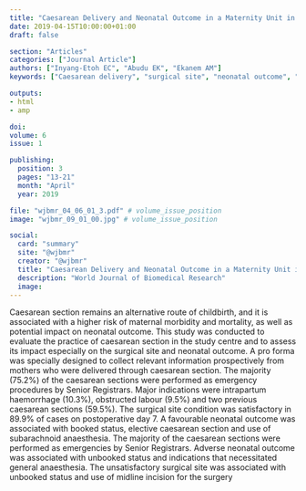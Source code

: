 ```yaml
---
title: "Caesarean Delivery and Neonatal Outcome in a Maternity Unit in the Tropics"
date: 2019-04-15T10:00:00+01:00
draft: false

section: "Articles"
categories: ["Journal Article"]
authors: ["Inyang-Etoh EC", "Abudu EK", "Ekanem AM"]
keywords: ["Caesarean delivery", "surgical site", "neonatal outcome", "maternity unit", "tropics"]

outputs: 
- html
- amp

doi:
volume: 6
issue: 1

publishing:
  position: 3
  pages: "13-21"
  month: "April"
  year: 2019

file: "wjbmr_04_06_01_3.pdf" # volume_issue_position
image: "wjbmr_09_01_00.jpg" # volume_issue_position

social:
  card: "summary"
  site: "@wjbmr"
  creator: "@wjbmr"
  title: "Caesarean Delivery and Neonatal Outcome in a Maternity Unit in the Tropics"
  description: "World Journal of Biomedical Research"
  image:
---
```

Caesarean section remains an alternative route of childbirth, and it is associated with a higher risk of maternal
morbidity and mortality, as well as potential impact on neonatal outcome. This study was conducted to evaluate
the practice of caesarean section in the study centre and to assess its impact especially on the surgical site and
neonatal outcome. A pro forma was specially designed to collect relevant information prospectively from
mothers who were delivered through caesarean section. The majority (75.2%) of the caesarean sections were
performed as emergency procedures by Senior Registrars. Major indications were intrapartum haemorrhage
(10.3%), obstructed labour (9.5%) and two previous caesarean sections (59.5%). The surgical site condition
was satisfactory in 89.9% of cases on postoperative day 7. A favourable neonatal outcome was associated with
booked status, elective caesarean section and use of subarachnoid anaesthesia. The majority of the caesarean
sections were performed as emergencies by Senior Registrars. Adverse neonatal outcome was associated with
unbooked status and indications that necessitated general anaesthesia. The unsatisfactory surgical site was
associated with unbooked status and use of midline incision for the surgery